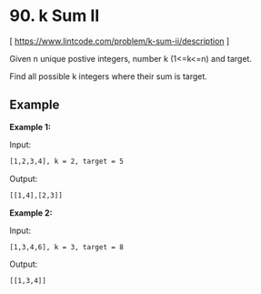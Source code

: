 # 90. k Sum II
[ https://www.lintcode.com/problem/k-sum-ii/description ]

Given n unique postive integers, number k (1<=k<=n) and target.

Find all possible k integers where their sum is target.

## Example
**Example 1:**

Input:
```sh
[1,2,3,4], k = 2, target = 5
```
Output:
```sh
[[1,4],[2,3]]
```

**Example 2:**

Input:
```sh
[1,3,4,6], k = 3, target = 8
```
Output:
```sh
[[1,3,4]]
```